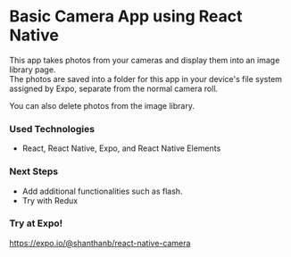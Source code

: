 # Basic Camera App using React Native

This app takes photos from your cameras and display them into an image library page. <br/>
The photos are saved into a folder for this app in your device's file system assigned by Expo, separate from the normal camera roll.

You can also delete photos from the image library.



### Used Technologies
- React, React Native, Expo, and React Native Elements 

### Next Steps
- Add additional functionalities such as flash.
- Try with Redux

### Try at Expo!
https://expo.io/@shanthanb/react-native-camera